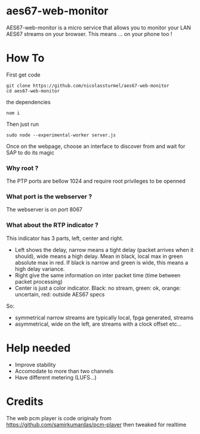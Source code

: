 # aes67-web-monitor

AES67-web-monitor is a micro service that allows you to monitor your LAN AES67 streams on your browser. This means ... on your phone too !

# How To

First get code
```
git clone https://github.com/nicolassturmel/aes67-web-monitor
cd aes67-web-monitor
```

the dependencies
```
nom i
```

Then just run
```
sudo node --experimental-worker server.js
```

Once on the webpage, choose an interface to discover from and wait for SAP to do its magic

### Why root ? 
The PTP ports are bellow 1024 and require root privileges to be openned

### What port is the webserver ?
The webserver is on port 8067

### What about the RTP indicator ?
This indicator has 3 parts, left, center and right.

- Left shows the delay, narrow means a tight delay (packet arrives when it should), wide means a high delay. Mean in black, local max in green absolute max in red. If black is narrow and green is wide, this means a high delay variance.
- Right give the same information on inter packet time (time between packet processing)
- Center is just a color indicator. Black: no stream, green: ok, orange: uncertain, red: outside AES67 specs

So:
- symmetrical narrow streams are typically local, fpga generated, streams
- asymmetrical, wide on the left, are streams with a clock offset 
etc...


# Help needed

- Improve stability
- Accomodate to more than two channels
- Have different metering (LUFS...)

# Credits

The web pcm player is code originaly from https://github.com/samirkumardas/pcm-player then tweaked for realtime 
